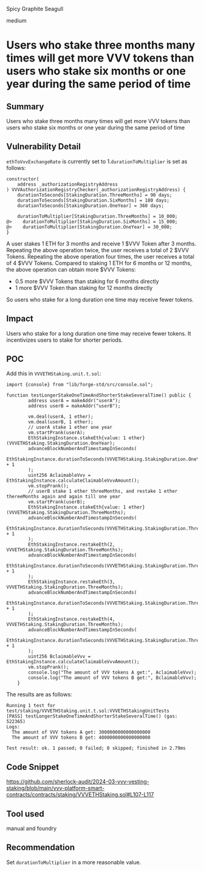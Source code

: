 Spicy Graphite Seagull

medium

# Users who stake three months many times will get more VVV tokens than users who stake six months or one year during the same period of time

## Summary
Users who stake three months many times will get more VVV tokens than users who stake six months or one year during the same period of time
## Vulnerability Detail
```ethToVvvExchangeRate``` is currently set to 1.```durationToMultiplier``` is set as follows:
```solidity
constructor(
    address _authorizationRegistryAddress
) VVVAuthorizationRegistryChecker(_authorizationRegistryAddress) {
    durationToSeconds[StakingDuration.ThreeMonths] = 90 days;
    durationToSeconds[StakingDuration.SixMonths] = 180 days;
    durationToSeconds[StakingDuration.OneYear] = 360 days;

    durationToMultiplier[StakingDuration.ThreeMonths] = 10_000;
@>    durationToMultiplier[StakingDuration.SixMonths] = 15_000;
@>    durationToMultiplier[StakingDuration.OneYear] = 30_000;
}
```
A user stakes 1 ETH for 3 months and receive 1 $VVV Token after 3 months.
Repeating the above operation twice, the user receives a total of 2 $VVV Tokens.
Repeating the above operation four times, the user receives a total of 4 $VVV Tokens.
Compared to staking 1 ETH for 6 months or 12 months, the above operation can obtain more $VVV Tokens:
* 0.5 more $VVV Tokens than staking for 6 months directly
* 1 more $VVV Token than staking for 12 months directly

So users who stake for a long duration one time may receive fewer tokens.
## Impact
Users who stake for a long duration one time may receive fewer tokens. It incentivizes users to stake for shorter periods.
## POC
Add this in ```VVVETHStaking.unit.t.sol```:
```solidity
import {console} from "lib/forge-std/src/console.sol";
```
```solidity
function testLongerStakeOneTimeAndShorterStakeSeveralTime() public {
        address userA = makeAddr("userA");
        address userB = makeAddr("userB");

        vm.deal(userA, 1 ether);
        vm.deal(userB, 1 ether);
        // userA stake 1 ether one year
        vm.startPrank(userA);
        EthStakingInstance.stakeEth{value: 1 ether}(VVVETHStaking.StakingDuration.OneYear);
        advanceBlockNumberAndTimestampInSeconds(
            EthStakingInstance.durationToSeconds(VVVETHStaking.StakingDuration.OneYear) + 1
        );
        uint256 AclaimableVvv = EthStakingInstance.calculateClaimableVvvAmount();
        vm.stopPrank();
        // userB stake 1 ether threeMonths, and restake 1 ether thereeMonths again and again till one year
        vm.startPrank(userB);
        EthStakingInstance.stakeEth{value: 1 ether}(VVVETHStaking.StakingDuration.ThreeMonths);
        advanceBlockNumberAndTimestampInSeconds(
            EthStakingInstance.durationToSeconds(VVVETHStaking.StakingDuration.ThreeMonths) + 1
        );
        EthStakingInstance.restakeEth(2, VVVETHStaking.StakingDuration.ThreeMonths);
        advanceBlockNumberAndTimestampInSeconds(
            EthStakingInstance.durationToSeconds(VVVETHStaking.StakingDuration.ThreeMonths) + 1
        );
        EthStakingInstance.restakeEth(3, VVVETHStaking.StakingDuration.ThreeMonths);
        advanceBlockNumberAndTimestampInSeconds(
            EthStakingInstance.durationToSeconds(VVVETHStaking.StakingDuration.ThreeMonths) + 1
        );
        EthStakingInstance.restakeEth(4, VVVETHStaking.StakingDuration.ThreeMonths);
        advanceBlockNumberAndTimestampInSeconds(
            EthStakingInstance.durationToSeconds(VVVETHStaking.StakingDuration.ThreeMonths) + 1
        );
        uint256 BclaimableVvv = EthStakingInstance.calculateClaimableVvvAmount();
        vm.stopPrank();
        console.log("The amount of VVV tokens A get:", AclaimableVvv);
        console.log("The amount of VVV tokens B get:", BclaimableVvv);
    }
```
The results are as follows:
```solidity
Running 1 test for test/staking/VVVETHStaking.unit.t.sol:VVVETHStakingUnitTests
[PASS] testLongerStakeOneTimeAndShorterStakeSeveralTime() (gas: 522365)
Logs:
  The amount of VVV tokens A get: 3000000000000000000
  The amount of VVV tokens B get: 4000000000000000000

Test result: ok. 1 passed; 0 failed; 0 skipped; finished in 2.79ms
```
## Code Snippet
https://github.com/sherlock-audit/2024-03-vvv-vesting-staking/blob/main/vvv-platform-smart-contracts/contracts/staking/VVVETHStaking.sol#L107-L117
## Tool used
manual and foundry
## Recommendation
Set ```durationToMultiplier``` in a more reasonable value.